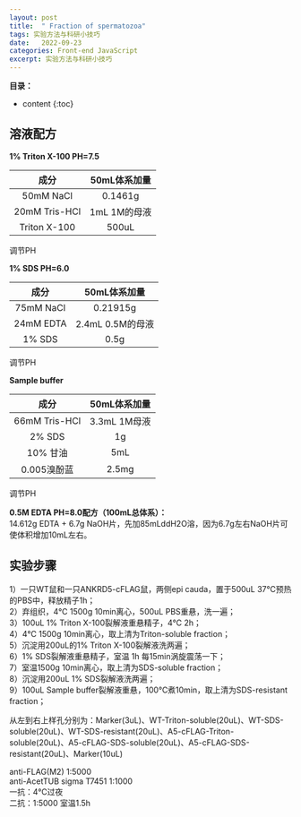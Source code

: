 ```yaml
---
layout: post
title:  " Fraction of spermatozoa"
tags: 实验方法与科研小技巧
date:   2022-09-23
categories: Front-end JavaScript
excerpt: 实验方法与科研小技巧
---
```



**目录：**

* content
{:toc}

## 溶液配方

**1% Triton X-100 PH=7.5**

| 成分|50mL体系加量   |
| :----: | :------: |
| 50mM NaCl |  0.1461g |
| 20mM Tris-HCl |  1mL 1M的母液 |
| Triton X-100 |  500uL |

调节PH

**1% SDS PH=6.0**

| 成分|50mL体系加量   |
| :----: | :------: |
| 75mM NaCl |  0.21915g |
| 24mM EDTA |  2.4mL 0.5M的母液 |
| 1% SDS |  0.5g |

调节PH

**Sample buffer**

| 成分|50mL体系加量   |
| :----: | :------: |
| 66mM Tris-HCl |  3.3mL 1M母液 |
| 2% SDS |  1g |
| 10% 甘油 |  5mL |
| 0.005溴酚蓝 |  2.5mg |

调节PH

**0.5M EDTA PH=8.0配方（100mL总体系）：**<br>
14.612g EDTA + 6.7g NaOH片，先加85mLddH2O溶，因为6.7g左右NaOH片可使体积增加10mL左右。

## 实验步骤
1）一只WT鼠和一只ANKRD5-cFLAG鼠，两侧epi cauda，置于500uL 37℃预热的PBS中，释放精子1h；<br>
2）弃组织，4℃ 1500g 10min离心，500uL PBS重悬，洗一遍；<br>
3）100uL 1% Triton X-100裂解液重悬精子，4℃ 2h；<br>
4）4℃ 1500g 10min离心，取上清为Triton-soluble fraction；<br>
5）沉淀用200uL的1% Triton X-100裂解液洗两遍；<br>
6）1% SDS裂解液重悬精子，室温 1h 每15min涡旋震荡一下；<br>
7）室温1500g 10min离心，取上清为SDS-soluble fraction；<br>
8）沉淀用200uL 1% SDS裂解液洗两遍；<br>
9）100uL Sample buffer裂解液重悬，100℃煮10min，取上清为SDS-resistant fraction；<br>

从左到右上样孔分别为：Marker(3uL)、WT-Triton-soluble(20uL)、WT-SDS-soluble(20uL)、WT-SDS-resistant(20uL)、A5-cFLAG-Triton-soluble(20uL)、A5-cFLAG-SDS-soluble(20uL)、A5-cFLAG-SDS-resistant(20uL)、Marker(10uL)


anti-FLAG(M2) 1:5000<br>
anti-AcetTUB sigma T7451 1:1000<br>
一抗：4℃过夜<br>
二抗：1:5000 室温1.5h<br>
